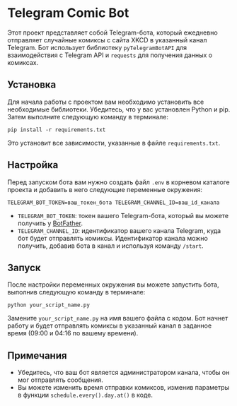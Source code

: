# Telegram Comic Bot

Этот проект представляет собой Telegram-бота, который ежедневно отправляет случайные комиксы с сайта XKCD в указанный канал Telegram. Бот использует библиотеку `pyTelegramBotAPI` для взаимодействия с Telegram API и `requests` для получения данных о комиксах.

## Установка

Для начала работы с проектом вам необходимо установить все необходимые библиотеки. Убедитесь, что у вас установлен Python и pip. Затем выполните следующую команду в терминале:

```
pip install -r requirements.txt
```

Это установит все зависимости, указанные в файле `requirements.txt`.

## Настройка

Перед запуском бота вам нужно создать файл `.env` в корневом каталоге проекта и добавить в него следующие переменные окружения:
```
TELEGRAM_BOT_TOKEN=ваш_токен_бота TELEGRAM_CHANNEL_ID=ваш_id_канала
```


- `TELEGRAM_BOT_TOKEN`: токен вашего Telegram-бота, который вы можете получить у [BotFather](https://t.me/botfather).
- `TELEGRAM_CHANNEL_ID`: идентификатор вашего канала Telegram, куда бот будет отправлять комиксы. Идентификатор канала можно получить, добавив бота в канал и используя команду `/start`.

## Запуск

После настройки переменных окружения вы можете запустить бота, выполнив следующую команду в терминале:

```
python your_script_name.py
```

Замените `your_script_name.py` на имя вашего файла с кодом. Бот начнет работу и будет отправлять комиксы в указанный канал в заданное время (09:00 и 04:16 по вашему времени).

## Примечания

- Убедитесь, что ваш бот является администратором канала, чтобы он мог отправлять сообщения.
- Вы можете изменить время отправки комиксов, изменив параметры в функции `schedule.every().day.at()` в коде.



